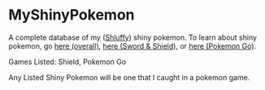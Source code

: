 # MyShinyPokemon
A complete database of my ([Shluffy](https://github.com/shluffy)) shiny pokemon. To learn about shiny pokemon, go [here (overall)](https://www.serebii.net/games/shiny.shtml), [here (Sword & Shield)](https://www.serebii.net/swordshield/shinypokemon.shtml), or [here (Pokemon Go)](https://www.serebii.net/pokemongo/shiny.shtml).

Games Listed: Shield, Pokemon Go

Any Listed Shiny Pokemon will be one that I caught in a pokemon game.

